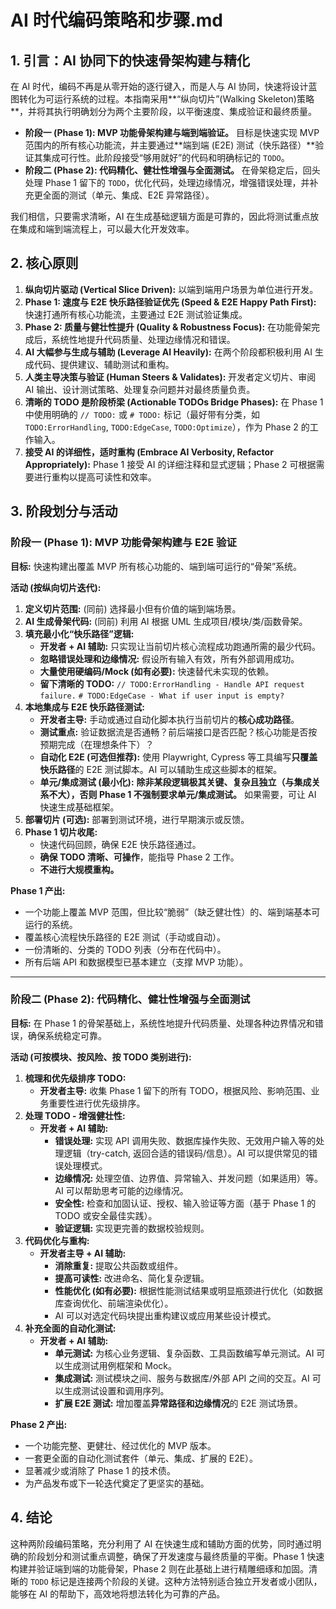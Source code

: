 # AI 时代编码策略和步骤.md 

## 1. 引言：AI 协同下的快速骨架构建与精化

在 AI 时代，编码不再是从零开始的逐行键入，而是人与 AI 协同，快速将设计蓝图转化为可运行系统的过程。本指南采用**“纵向切片”(Walking Skeleton)策略**，并将其执行明确划分为两个主要阶段，以平衡速度、集成验证和最终质量。

*   **阶段一 (Phase 1): MVP 功能骨架构建与端到端验证。** 目标是快速实现 MVP 范围内的所有核心功能流，并主要通过**端到端 (E2E) 测试（快乐路径）**验证其集成可行性。此阶段接受“够用就好”的代码和明确标记的 `TODO`。
*   **阶段二 (Phase 2): 代码精化、健壮性增强与全面测试。** 在骨架稳定后，回头处理 Phase 1 留下的 `TODO`，优化代码，处理边缘情况，增强错误处理，并补充更全面的测试（单元、集成、E2E 异常路径）。

我们相信，只要需求清晰，AI 在生成基础逻辑方面是可靠的，因此将测试重点放在集成和端到端流程上，可以最大化开发效率。

## 2. 核心原则

1.  **纵向切片驱动 (Vertical Slice Driven):** 以端到端用户场景为单位进行开发。
2.  **Phase 1: 速度与 E2E 快乐路径验证优先 (Speed & E2E Happy Path First):** 快速打通所有核心功能流，主要通过 E2E 测试验证集成。
3.  **Phase 2: 质量与健壮性提升 (Quality & Robustness Focus):** 在功能骨架完成后，系统性地提升代码质量、处理边缘情况和错误。
4.  **AI 大幅参与生成与辅助 (Leverage AI Heavily):** 在两个阶段都积极利用 AI 生成代码、提供建议、辅助测试和重构。
5.  **人类主导决策与验证 (Human Steers & Validates):** 开发者定义切片、审阅 AI 输出、设计测试策略、处理复杂问题并对最终质量负责。
6.  **清晰的 TODO 是阶段桥梁 (Actionable TODOs Bridge Phases):** 在 Phase 1 中使用明确的 `// TODO:` 或 `# TODO:` 标记（最好带有分类，如 `TODO:ErrorHandling`, `TODO:EdgeCase`, `TODO:Optimize`），作为 Phase 2 的工作输入。
7.  **接受 AI 的详细性，适时重构 (Embrace AI Verbosity, Refactor Appropriately):** Phase 1 接受 AI 的详细注释和显式逻辑；Phase 2 可根据需要进行重构以提高可读性和效率。

## 3. 阶段划分与活动

### 阶段一 (Phase 1): MVP 功能骨架构建与 E2E 验证

**目标:** 快速构建出覆盖 MVP 所有核心功能的、端到端可运行的“骨架”系统。

**活动 (按纵向切片迭代):**

1.  **定义切片范围:** (同前) 选择最小但有价值的端到端场景。
2.  **AI 生成骨架代码:** (同前) 利用 AI 根据 UML 生成项目/模块/类/函数骨架。
3.  **填充最小化“快乐路径”逻辑:**
    *   **开发者 + AI 辅助:** 只实现让当前切片核心流程成功跑通所需的最少代码。
    *   **忽略错误处理和边缘情况:** 假设所有输入有效，所有外部调用成功。
    *   **大量使用硬编码/Mock (如有必要):** 快速替代未实现的依赖。
    *   **留下清晰的 TODO:** `// TODO:ErrorHandling - Handle API request failure.` `# TODO:EdgeCase - What if user input is empty?`
4.  **本地集成与 E2E 快乐路径测试:**
    *   **开发者主导:** 手动或通过自动化脚本执行当前切片的**核心成功路径**。
    *   **测试重点:** 验证数据流是否通畅？前后端接口是否匹配？核心功能是否按预期完成（在理想条件下）？
    *   **自动化 E2E (可选但推荐):** 使用 Playwright, Cypress 等工具编写**只覆盖快乐路径**的 E2E 测试脚本。AI 可以辅助生成这些脚本的框架。
    *   **单元/集成测试 (最小化):** **除非某段逻辑极其关键、复杂且独立（与集成关系不大），否则 Phase 1 不强制要求单元/集成测试。** 如果需要，可让 AI 快速生成基础框架。
5.  **部署切片 (可选):** 部署到测试环境，进行早期演示或反馈。
6.  **Phase 1 切片收尾:**
    *   快速代码回顾，确保 E2E 快乐路径通过。
    *   **确保 TODO 清晰、可操作**，能指导 Phase 2 工作。
    *   **不进行大规模重构。**

**Phase 1 产出:**

*   一个功能上覆盖 MVP 范围，但比较“脆弱”（缺乏健壮性）的、端到端基本可运行的系统。
*   覆盖核心流程快乐路径的 E2E 测试（手动或自动）。
*   一份清晰的、分类的 TODO 列表（分布在代码中）。
*   所有后端 API 和数据模型已基本建立（支撑 MVP 功能）。

---

### 阶段二 (Phase 2): 代码精化、健壮性增强与全面测试

**目标:** 在 Phase 1 的骨架基础上，系统性地提升代码质量、处理各种边界情况和错误，确保系统稳定可靠。

**活动 (可按模块、按风险、按 TODO 类别进行):**

1.  **梳理和优先级排序 TODO:**
    *   **开发者主导:** 收集 Phase 1 留下的所有 TODO，根据风险、影响范围、业务重要性进行优先级排序。
2.  **处理 TODO - 增强健壮性:**
    *   **开发者 + AI 辅助:**
        *   **错误处理:** 实现 API 调用失败、数据库操作失败、无效用户输入等的处理逻辑（try-catch, 返回合适的错误码/信息）。AI 可以提供常见的错误处理模式。
        *   **边缘情况:** 处理空值、边界值、异常输入、并发问题（如果适用）等。AI 可以帮助思考可能的边缘情况。
        *   **安全性:** 检查和加固认证、授权、输入验证等方面（基于 Phase 1 的 TODO 或安全最佳实践）。
        *   **验证逻辑:** 实现更完善的数据校验规则。
3.  **代码优化与重构:**
    *   **开发者主导 + AI 辅助:**
        *   **消除重复:** 提取公共函数或组件。
        *   **提高可读性:** 改进命名、简化复杂逻辑。
        *   **性能优化 (如有必要):** 根据性能测试结果或明显瓶颈进行优化（如数据库查询优化、前端渲染优化）。
        *   AI 可以对选定代码块提出重构建议或应用某些设计模式。
4.  **补充全面的自动化测试:**
    *   **开发者 + AI 辅助:**
        *   **单元测试:** 为核心业务逻辑、复杂函数、工具函数编写单元测试。AI 可以生成测试用例框架和 Mock。
        *   **集成测试:** 测试模块之间、服务与数据库/外部 API 之间的交互。AI 可以生成测试设置和调用序列。
        *   **扩展 E2E 测试:** 增加覆盖**异常路径和边缘情况**的 E2E 测试场景。

**Phase 2 产出:**

*   一个功能完整、更健壮、经过优化的 MVP 版本。
*   一套更全面的自动化测试套件（单元、集成、扩展的 E2E）。
*   显著减少或消除了 Phase 1 的技术债。
*   为产品发布或下一轮迭代奠定了更坚实的基础。

## 4. 结论

这种两阶段编码策略，充分利用了 AI 在快速生成和辅助方面的优势，同时通过明确的阶段划分和测试重点调整，确保了开发速度与最终质量的平衡。Phase 1 快速构建并验证端到端的功能骨架，Phase 2 则在此基础上进行精雕细琢和加固。清晰的 `TODO` 标记是连接两个阶段的关键。这种方法特别适合独立开发者或小团队，能够在 AI 的帮助下，高效地将想法转化为可靠的产品。
